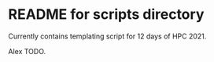 # README for scripts directory

Currently contains templating script for 12 days of HPC 2021.

Alex TODO.
